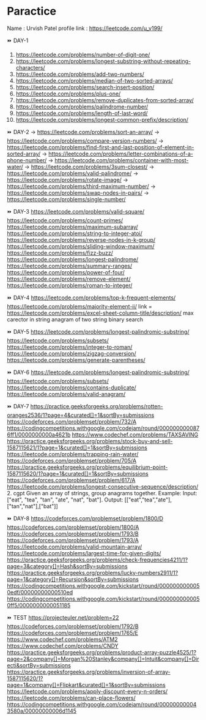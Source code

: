 # Paractice
Name : Urvish Patel
profile link : https://leetcode.com/u_v199/


⏩ DAY-1
1. https://leetcode.com/problems/number-of-digit-one/
2. https://leetcode.com/problems/longest-substring-without-repeating-characters/
3. https://leetcode.com/problems/add-two-numbers/
4. https://leetcode.com/problems/median-of-two-sorted-arrays/
5. https://leetcode.com/problems/search-insert-position/
6. https://leetcode.com/problems/plus-one/
7. https://leetcode.com/problems/remove-duplicates-from-sorted-array/
8. https://leetcode.com/problems/palindrome-number/
9. https://leetcode.com/problems/length-of-last-word/
10. https://leetcode.com/problems/longest-common-prefix/description/


⏩ DAY-2
-> https://leetcode.com/problems/sort-an-array/
-> https://leetcode.com/problems/compare-version-numbers/
-> https://leetcode.com/problems/find-first-and-last-position-of-element-in-sorted-array/
-> https://leetcode.com/problems/letter-combinations-of-a-phone-number/
-> https://leetcode.com/problems/container-with-most-water/
-> https://leetcode.com/problems/3sum-closest/
-> https://leetcode.com/problems/valid-palindrome/
-> https://leetcode.com/problems/rotate-image/
-> https://leetcode.com/problems/third-maximum-number/
-> https://leetcode.com/problems/swap-nodes-in-pairs/
-> https://leetcode.com/problems/single-number/


⏩ DAY-3
https://leetcode.com/problems/valid-square/
https://leetcode.com/problems/count-primes/
https://leetcode.com/problems/maximum-subarray/
https://leetcode.com/problems/string-to-integer-atoi/
https://leetcode.com/problems/reverse-nodes-in-k-group/
https://leetcode.com/problems/sliding-window-maximum/
https://leetcode.com/problems/fizz-buzz/
https://leetcode.com/problems/longest-palindrome/
https://leetcode.com/problems/summary-ranges/
https://leetcode.com/problems/power-of-four/
https://leetcode.com/problems/remove-element/
https://leetcode.com/problems/roman-to-integer/


⏩ DAY-4
https://leetcode.com/problems/top-k-frequent-elements/
https://leetcode.com/problems/majority-element-ii/
link = https://leetcode.com/problems/excel-sheet-column-title/description/
max carector in string
anagram of two string 
binary search


⏩ DAY-5
https://leetcode.com/problems/longest-palindromic-substring/
https://leetcode.com/problems/subsets/
https://leetcode.com/problems/integer-to-roman/
https://leetcode.com/problems/zigzag-conversion/
https://leetcode.com/problems/generate-parentheses/


⏩ DAY-6
https://leetcode.com/problems/longest-palindromic-substring/
https://leetcode.com/problems/subsets/
https://leetcode.com/problems/contains-duplicate/
https://leetcode.com/problems/valid-anagram/


⏩ DAY-7
https://practice.geeksforgeeks.org/problems/rotten-oranges2536/1?page=4&curated[]=1&sortBy=submissions
https://codeforces.com/problemset/problem/732/A
https://codingcompetitions.withgoogle.com/codejam/round/0000000000876ff1/0000000000a4621b
https://www.codechef.com/problems/TAXSAVING
https://practice.geeksforgeeks.org/problems/stock-buy-and-sell-1587115621/1?page=1&curated[]=1&sortBy=submissions
https://leetcode.com/problems/trapping-rain-water/
https://codeforces.com/problemset/problem/705/A
https://practice.geeksforgeeks.org/problems/equilibrium-point-1587115620/1?page=1&curated[]=1&sortBy=submissions
https://codeforces.com/problemset/problem/617/A
https://leetcode.com/problems/longest-consecutive-sequence/description/
2. cgpt
Given an array of strings, group anagrams together.
Example: Input: ["eat", "tea", "tan", "ate", "nat", "bat"]. Output: [["eat","tea","ate"],["tan","nat"],["bat"]]


⏩ DAY-8
https://codeforces.com/problemset/problem/1800/D
https://codeforces.com/problemset/problem/1800/A
https://codeforces.com/problemset/problem/1793/B
https://codeforces.com/problemset/problem/1793/A
https://leetcode.com/problems/valid-mountain-array/
https://leetcode.com/problems/largest-time-for-given-digits/
https://practice.geeksforgeeks.org/problems/check-frequencies4211/1?page=3&category[]=Hash&sortBy=submissions
https://practice.geeksforgeeks.org/problems/lucky-numbers2911/1?page=1&category[]=Recursion&sortBy=submissions
https://codingcompetitions.withgoogle.com/kickstart/round/0000000000050edf/00000000000510ed
https://codingcompetitions.withgoogle.com/kickstart/round/0000000000050ff5/0000000000051185


⏩ TEST
https://projecteuler.net/problem=22
https://codeforces.com/problemset/problem/1792/B
https://codeforces.com/problemset/problem/1765/E
https://www.codechef.com/problems/ATM2
https://www.codechef.com/problems/CNDY
https://practice.geeksforgeeks.org/problems/product-array-puzzle4525/1?page=2&company[]=Morgan%20Stanley&company[]=Intuit&company[]=Directi&sortBy=submissions
https://practice.geeksforgeeks.org/problems/inversion-of-array-1587115620/1?page=1&company[]=Flipkart&curated[]=1&sortBy=submissions
https://leetcode.com/problems/apply-discount-every-n-orders/
https://leetcode.com/problems/can-place-flowers/
https://codingcompetitions.withgoogle.com/codejam/round/000000000043580a/00000000006d1145

